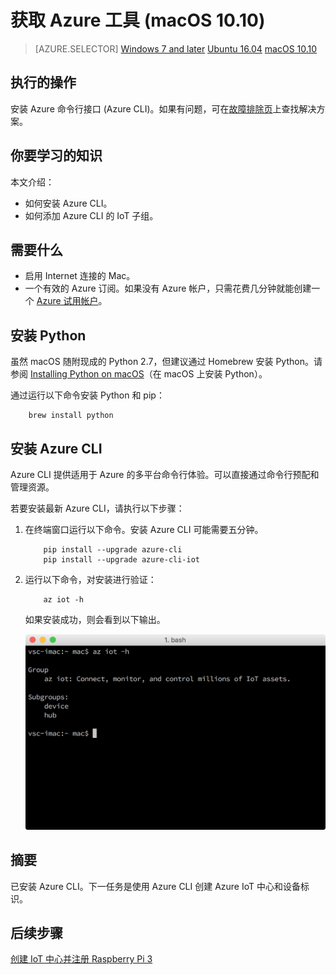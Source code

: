 <properties
    pageTitle="获取 Azure 工具 (macOS 10.10) | Azure"
    description="在 macOS 上安装 Python 和 Azure 命令行接口 (Azure CLI)。"
    services="iot-hub"
    documentationcenter=""
    author="shizn"
    manager="timtl"
    tags=""
    keywords="iot 云服务, azure cli" />
<tags
    ms.assetid="f2d7d584-7734-401c-976c-81788a7282a3"
    ms.service="iot-hub"
    ms.devlang="c"
    ms.topic="article"
    ms.tgt_pltfrm="na"
    ms.workload="na"
    ms.date="11/28/2016"
    wacn.date="01/06/2017"
    ms.author="xshi" />  


# 获取 Azure 工具 (macOS 10.10)
>[AZURE.SELECTOR]
[Windows 7 and later](/documentation/articles/iot-hub-raspberry-pi-kit-c-lesson2-get-azure-tools-win32/)
[Ubuntu 16.04](/documentation/articles/iot-hub-raspberry-pi-kit-c-lesson2-get-azure-tools-ubuntu/)
[macOS 10.10](/documentation/articles/iot-hub-raspberry-pi-kit-c-lesson2-get-azure-tools-mac/)

## 执行的操作
安装 Azure 命令行接口 (Azure CLI)。如果有问题，可在[故障排除页](/documentation/articles/iot-hub-raspberry-pi-kit-c-troubleshooting/)上查找解决方案。

## 你要学习的知识
本文介绍：

 - 如何安装 Azure CLI。
 - 如何添加 Azure CLI 的 IoT 子组。

## 需要什么
* 启用 Internet 连接的 Mac。
* 一个有效的 Azure 订阅。如果没有 Azure 帐户，只需花费几分钟就能创建一个 [Azure 试用帐户](/pricing/1rmb-trial/)。

## 安装 Python
虽然 macOS 随附现成的 Python 2.7，但建议通过 Homebrew 安装 Python。请参阅 [Installing Python on macOS](http://docs.python-guide.org/en/latest/starting/install/osx/)（在 macOS 上安装 Python）。

通过运行以下命令安装 Python 和 pip：


		brew install python


## 安装 Azure CLI
Azure CLI 提供适用于 Azure 的多平台命令行体验。可以直接通过命令行预配和管理资源。

若要安装最新 Azure CLI，请执行以下步骤：

1. 在终端窗口运行以下命令。安装 Azure CLI 可能需要五分钟。

   
		   pip install --upgrade azure-cli
		   pip install --upgrade azure-cli-iot
   
2. 运行以下命令，对安装进行验证：

   
		   az iot -h
   

    如果安装成功，则会看到以下输出。

    ![指示成功的输出](./media/iot-hub-raspberry-pi-lessons/lesson2/az_iot_help_osx.png)  


## 摘要
已安装 Azure CLI。下一任务是使用 Azure CLI 创建 Azure IoT 中心和设备标识。

## 后续步骤
[创建 IoT 中心并注册 Raspberry Pi 3](/documentation/articles/iot-hub-raspberry-pi-kit-c-lesson2-prepare-azure-iot-hub/)

<!---HONumber=Mooncake_0103_2017-->